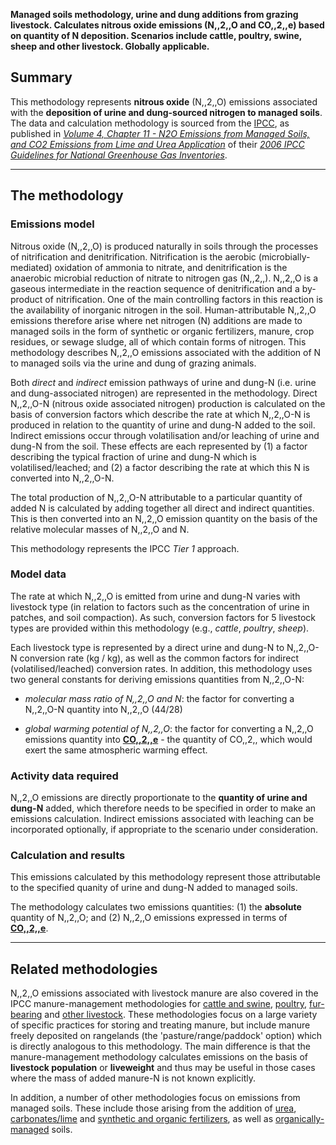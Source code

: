**Managed soils methodology, urine and dung additions from grazing
livestock. Calculates nitrous oxide emissions (N,,2,,O and CO,,2,,e)
based on quantity of N deposition. Scenarios include cattle, poultry,
swine, sheep and other livestock. Globally applicable.**

## Summary

This methodology represents **nitrous oxide** (N,,2,,O) emissions
associated with the **deposition of urine and dung-sourced nitrogen to
managed soils**. The data and calculation methodology is sourced from
the [IPCC](IPCC), as published in *[Volume 4, Chapter 11 - N2O Emissions
from Managed Soils, and CO2 Emissions from Lime and Urea
Application](http://www.ipcc-nggip.iges.or.jp/public/2006gl/pdf/4_Volume4/V4_11_Ch11_N2O&CO2.pdf)*
of their *[2006 IPCC Guidelines for National Greenhouse Gas
Inventories](http://www.ipcc-nggip.iges.or.jp/public/2006gl/index.html)*.

-----

## The methodology

### Emissions model

Nitrous oxide (N,,2,,O) is produced naturally in soils through the
processes of nitrification and denitrification. Nitrification is the
aerobic (microbially-mediated) oxidation of ammonia to nitrate, and
denitrification is the anaerobic microbial reduction of nitrate to
nitrogen gas (N,,2,,). N,,2,,O is a gaseous intermediate in the reaction
sequence of denitrification and a by-product of nitrification. One of
the main controlling factors in this reaction is the availability of
inorganic nitrogen in the soil. Human-attributable N,,2,,O emissions
therefore arise where net nitrogen (N) additions are made to managed
soils in the form of synthetic or organic fertilizers, manure, crop
residues, or sewage sludge, all of which contain forms of nitrogen. This
methodology describes N,,2,,O emissions associated with the addition of
N to managed soils via the urine and dung of grazing animals.

Both *direct* and *indirect* emission pathways of urine and dung-N (i.e.
urine and dung-associated nitrogen) are represented in the methodology.
Direct N,,2,,O-N (nitrous oxide associated nitrogen) production is
calculated on the basis of conversion factors which describe the rate at
which N,,2,,O-N is produced in relation to the quantity of urine and
dung-N added to the soil. Indirect emissions occur through
volatilisation and/or leaching of urine and dung-N from the soil. These
effects are each represented by (1) a factor describing the typical
fraction of urine and dung-N which is volatilised/leached; and (2) a
factor describing the rate at which this N is converted into N,,2,,O-N.

The total production of N,,2,,O-N attributable to a particular quantity
of added N is calculated by adding together all direct and indirect
quantities. This is then converted into an N,,2,,O emission quantity on
the basis of the relative molecular masses of N,,2,,O and N.

This methodology represents the IPCC *Tier 1* approach.

### Model data

The rate at which N,,2,,O is emitted from urine and dung-N varies with
livestock type (in relation to factors such as the concentration of
urine in patches, and soil compaction). As such, conversion factors for
5 livestock types are provided within this methodology (e.g., *cattle*,
*poultry*, *sheep*).

Each livestock type is represented by a direct urine and dung-N to
N,,2,,O-N conversion rate (kg / kg), as well as the common factors for
indirect (volatilised/leached) conversion rates. In addition, this
methodology uses two general constants for deriving emissions quantities
from N,,2,,O-N:

  - *molecular mass ratio of N,,2,,O and N*: the factor for converting a
    N,,2,,O-N quantity into N,,2,,O (44/28)

<!-- end list -->

  - *global warming potential of N,,2,,O*: the factor for converting a
    N,,2,,O emissions quantity into
    **[CO,,2,,e](Greenhouse_gases_Global_warming_potentials)** - the
    quantity of CO,,2,, which would exert the same atmospheric warming
    effect.

### Activity data required

N,,2,,O emissions are directly proportionate to the **quantity of urine
and dung-N** added, which therefore needs to be specified in order to
make an emissions calculation. Indirect emissions associated with
leaching can be incorporated optionally, if appropriate to the scenario
under consideration.

### Calculation and results

This emissions calculated by this methodology represent those
attributable to the specified quanity of urine and dung-N added to
managed soils.

The methodology calculates two emissions quantities: (1) the
**absolute** quantity of N,,2,,O; and (2) N,,2,,O emissions expressed in
terms of **[CO,,2,,e](Greenhouse_gases_Global_warming_potentials)**.

-----

## Related methodologies

N,,2,,O emissions associated with livestock manure are also covered in
the IPCC manure-management methodologies for [cattle and
swine](Cattle_and_swine_manure_nitrous_oxide_emissions),
[poultry](Poultry_manure_nitrous_oxide_emissions),
[fur-bearing](Fur_bearing_livestock_manure_nitrous_oxide_emissions) and
[other livestock](Other_livestock_manure_nitrous_oxide_emissions). These
methodologies focus on a large variety of specific practices for storing
and treating manure, but include manure freely deposited on rangelands
(the 'pasture/range/paddock' option) which is directly analogous to this
methodology. The main difference is that the manure-management
methodology calculates emissions on the basis of **livestock
population** or **liveweight** and thus may be useful in those cases
where the mass of added manure-N is not known explicitly.

In addition, a number of other methodologies focus on emissions from
managed soils. These include those arising from the addition of
[urea](Soil_urea_application), [carbonates/lime](Soil_liming) and
[synthetic and organic
fertilizers](Fertilizer_associated_soil_N2O_emissions), as well as
[organically-managed](N2O_emissions_from_managed_organic_soils) soils.
